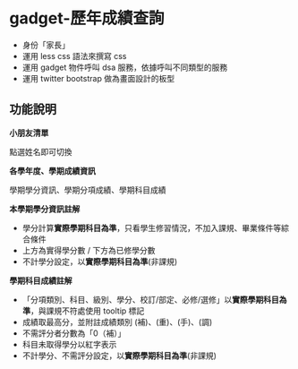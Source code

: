 gadget-歷年成績查詢
==========================

* 身份「家長」
* 運用 less css 語法來撰寫 css
* 運用 gadget 物件呼叫 dsa 服務，依據呼叫不同類型的服務
* 運用 twitter bootstrap 做為畫面設計的板型


功能說明
-------

**小朋友清單**

點選姓名即可切換

**各學年度、學期成績資訊**

學期學分資訊、學期分項成績、學期科目成績


**本學期學分資訊註解**

* 學分計算**實際學期科目為準**，只看學生修習情況，不加入課規、畢業條件等綜合條件
* 上方為實得學分數 / 下方為已修學分數
* 不計學分設定，以**實際學期科目為準**(非課規)

**學期科目成績註解**

* 「分項類別、科目、級別、學分、校訂/部定、必修/選修」以**實際學期科目為準**，與課規不符處使用 tooltip 標記
* 成績取最高分，並附註成績類別 (補)、(重)、(手)、(調)
* 不需評分者分數為「0（補）」
* 科目未取得學分以紅字表示
* 不計學分、不需評分設定，以**實際學期科目為準**(非課規)